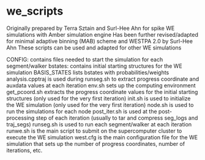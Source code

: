 # we_scripts

Originally prepared by Terra Sztain and Surl-Hee Ahn for spike WE simulations with Amber simulation engine
Has been further revised/adapted for minimal adaptive binning (MAB) scheme and WESTPA 2.0 by Surl-Hee Ahn
These scripts can be used and adapted for other WE simulations

CONFIG: contains files needed to start the simulation for each segment/walker 
bstates: contains initial starting structures for the WE simulation 
BASIS_STATES lists bstates with probabilities/weights 
analysis.cpptraj is used during runseg.sh to extract progress coordinate and auxdata values at each iteration 
env.sh sets up the computing environment 
get_pcoord.sh extracts the progress coordinate values for the initial starting structures (only used for the very first iteration) 
init.sh is used to initialize the WE simulation (only used for the very first iteration) 
node.sh is used to run the simulations for each node 
post_iter.sh is used at the post-processing step of each iteration (usually to tar and compress seg_logs and traj_segs) 
runseg.sh is used to run each segment/walker at each iteration 
runwe.sh is the main script to submit on the supercomputer cluster to execute the WE simulation 
west.cfg is the main configuration file for the WE simulation that sets up the number of progress coordinates, number of iterations, etc. 
